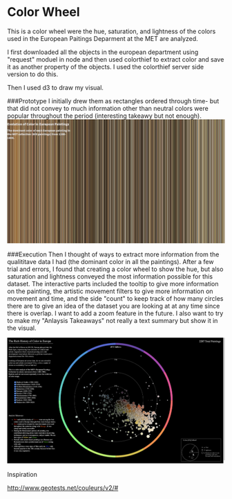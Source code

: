 # Color Wheel

This is a color wheel were the hue, saturation, and lightness of the colors used in the European Paitings Deparment at the MET are analyzed.

I first downloaded all the objects in the european department using "request" moduel in node and then used colorthief to extract color and save it as another property of the objects. I used the colorthief server side version to do this.

Then I used d3 to draw my visual.

###Prototype
I initially drew them as rectangles ordered through time- but that did not convey to much information other than neutral colors were popular throughout the period (interesting takeawy but not enough).
![rectangle](https://github.com/nourzein/Major-Studio1/blob/master/Qualitative/final_qualy.png)

###Execution
Then I thought of ways to extract more information from the qualititave data I had (the dominant color in all the paintings).
After a few trial and errors, I found that creating a color wheel to show the hue, but also saturation and lightness conveyed the most information possible for this dataset.
The interactive parts included the tooltip to give more information on the painting, the artistic movement filters to give more information on movement and time, and the side "count" to keep track of how many circles there are to give an idea of the dataset you are looking at at any time since there is overlap.
I want to add a zoom feature in the future. I also want to try to make my "Anlaysis Takeaways" not really a text summary but show it in the visual.

![final](https://github.com/nourzein/Major-Studio1/blob/master/interactive/final_interactive.png)

Inspiration

http://www.geotests.net/couleurs/v2/#

